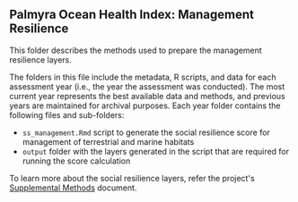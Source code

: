 ## Palmyra Ocean Health Index: Management Resilience

This folder describes the methods used to prepare the management resilience layers. 


The folders in this file include the metadata, R scripts, and data for each assessment year (i.e., the year the assessment was conducted). The most current year represents the best available data and methods, and previous years are maintained for archival purposes. Each year folder contains the following files and sub-folders:     

- `ss_management.Rmd` script to generate the social resilience score for management of terrestrial and marine habitats     
- `output` folder with the layers generated in the script that are required for running the score calculation       

To learn more about the social resilience layers, refer the project's [Supplemental Methods](https://ohi-4site.github.io/pal-scores/documents/methods-results/Supplement.html) document.   





